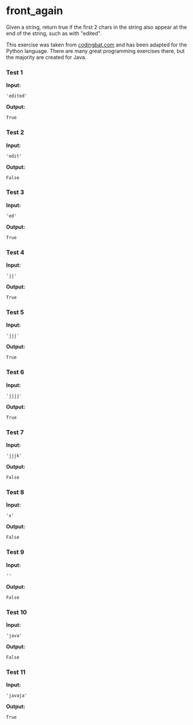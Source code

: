 # front_again




Given a string, return true if the first 2 chars in the string also appear at the end of the string, such as with "edited".

This exercise was taken from [codingbat.com](https://codingbat.com/prob/p196652) and has been adapted for the Python language. There are many great programming exercises there, but the majority are created for Java.






### Test 1
**Input:**
```
'edited'
```
**Output:**
```
True
```
### Test 2
**Input:**
```
'edit'
```
**Output:**
```
False
```
### Test 3
**Input:**
```
'ed'
```
**Output:**
```
True
```
### Test 4
**Input:**
```
'jj'
```
**Output:**
```
True
```
### Test 5
**Input:**
```
'jjj'
```
**Output:**
```
True
```
### Test 6
**Input:**
```
'jjjj'
```
**Output:**
```
True
```
### Test 7
**Input:**
```
'jjjk'
```
**Output:**
```
False
```
### Test 8
**Input:**
```
'x'
```
**Output:**
```
False
```
### Test 9
**Input:**
```
''
```
**Output:**
```
False
```
### Test 10
**Input:**
```
'java'
```
**Output:**
```
False
```
### Test 11
**Input:**
```
'javaja'
```
**Output:**
```
True
```

